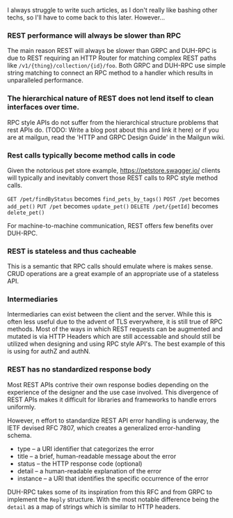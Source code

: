 I always struggle to write such articles, as I don't really like bashing other techs, so I'll have to come back to this
later. However...

### REST performance will always be slower than RPC
The main reason REST will always be slower than GRPC and DUH-RPC is due to REST requiring an HTTP Router for
matching complex REST paths like `/v1/{thing}/collection/{id}/foo`. Both GRPC and DUH-RPC use simple string matching to
connect an RPC method to a handler which results in unparalleled performance.

### The hierarchical nature of REST does not lend itself to clean interfaces over time.
RPC style APIs do not suffer from the hierarchical structure problems that rest APIs do.
(TODO: Write a blog post about this and link it here) or if you are at mailgun, read the 'HTTP and GRPC Design Guide'
in the Mailgun wiki.

### Rest calls typically become method calls in code
Given the notorious pet store example, https://petstore.swagger.io/ clients will typically and inevitably convert
those REST calls to RPC style method calls.

`GET /pet/findByStatus` becomes `find_pets_by_tags()`
`POST /pet` becomes `add_pet()`
`PUT /pet` becomes `update_pet()`
`DELETE /pet/{petId]` becomes `delete_pet()`

For machine-to-machine communication, REST offers few benefits over DUH-RPC.

### REST is stateless and thus cacheable
This is a semantic that RPC calls should emulate where is makes sense. CRUD operations are a great example of 
an appropriate use of a stateless API.

### Intermediaries
Intermediaries can exist between the client and the server. While this is often less useful due to the advent of TLS 
everywhere, it is still true of RPC methods. Most of the ways in which REST requests can be augmented and mutated is
via HTTP Headers which are still accessable and should still be utilized when designing and using RPC style API's. 
The best example of this is using for authZ and authN.

### REST has no standardized response body
Most REST APIs contrive their own response bodies depending on the experience of the designer and the use case involved.
This divergence of REST APIs makes it difficult for libraries and frameworks to handle errors uniformly.

However, n effort to standardize REST API error handling is underway, the IETF devised RFC 7807, which creates a 
generalized error-handling schema.

* type – a URI identifier that categorizes the error
* title – a brief, human-readable message about the error
* status – the HTTP response code (optional)
* detail – a human-readable explanation of the error
* instance – a URI that identifies the specific occurrence of the error

DUH-RPC takes some of its inspiration from this RFC and from GRPC to implement the `Reply` structure. With the 
most notable difference being the `detail` as a map of strings which is similar to HTTP headers.
